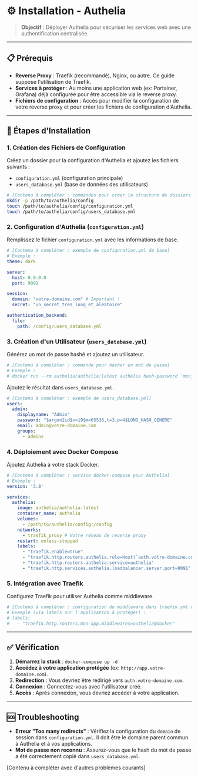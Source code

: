 # ⚙️ Installation - Authelia

> **Objectif** : Déployer Authelia pour sécuriser les services web avec une authentification centralisée.

---

## 📋 Prérequis

- **Reverse Proxy** : Traefik (recommandé), Nginx, ou autre. Ce guide suppose l'utilisation de Traefik.
- **Services à protéger** : Au moins une application web (ex: Portainer, Grafana) déjà configurée pour être accessible via le reverse proxy.
- **Fichiers de configuration** : Accès pour modifier la configuration de votre reverse proxy et pour créer les fichiers de configuration d'Authelia.

---

## 🚀 Étapes d'Installation

### 1. Création des Fichiers de Configuration

Créez un dossier pour la configuration d'Authelia et ajoutez les fichiers suivants :

- `configuration.yml` (configuration principale)
- `users_database.yml` (base de données des utilisateurs)

```bash
# [Contenu à compléter : commandes pour créer la structure de dossiers et les fichiers vides]
mkdir -p /path/to/authelia/config
touch /path/to/authelia/config/configuration.yml
touch /path/to/authelia/config/users_database.yml
```

### 2. Configuration d'Authelia (`configuration.yml`)

Remplissez le fichier `configuration.yml` avec les informations de base.

```yaml
# [Contenu à compléter : exemple de configuration.yml de base]
# Exemple :
theme: dark

server:
  host: 0.0.0.0
  port: 9091

session:
  domain: "votre-domaine.com" # Important !
  secret: "un_secret_tres_long_et_aleatoire"

authentication_backend:
  file:
    path: /config/users_database.yml
```

### 3. Création d'un Utilisateur (`users_database.yml`)

Générez un mot de passe hashé et ajoutez un utilisateur.

```bash
# [Contenu à compléter : commande pour hasher un mot de passe]
# Exemple :
# docker run --rm authelia/authelia:latest authelia hash-password 'mon_mot_de_passe'
```

Ajoutez le résultat dans `users_database.yml`.

```yaml
# [Contenu à compléter : exemple de users_database.yml]
users:
  admin:
    displayname: "Admin"
    password: "$argon2id$v=19$m=65536,t=3,p=4$LONG_HASH_GENERE"
    email: admin@votre-domaine.com
    groups:
      - admins
```

### 4. Déploiement avec Docker Compose

Ajoutez Authelia à votre stack Docker.

```yaml
# [Contenu à compléter : service docker-compose pour Authelia]
# Exemple :
version: '3.8'

services:
  authelia:
    image: authelia/authelia:latest
    container_name: authelia
    volumes:
      - /path/to/authelia/config:/config
    networks:
      - traefik_proxy # Votre réseau de reverse proxy
    restart: unless-stopped
    labels:
      - "traefik.enable=true"
      - "traefik.http.routers.authelia.rule=Host(`auth.votre-domaine.com`)"
      - "traefik.http.routers.authelia.service=authelia"
      - "traefik.http.services.authelia.loadbalancer.server.port=9091"
```

### 5. Intégration avec Traefik

Configurez Traefik pour utiliser Authelia comme middleware.

```yaml
# [Contenu à compléter : configuration du middleware dans traefik.yml ou via labels Docker]
# Exemple (via labels sur l'application à protéger) :
# labels:
#   - "traefik.http.routers.mon-app.middlewares=authelia@docker"
```

---

## ✅ Vérification

1. **Démarrez la stack** : `docker-compose up -d`
2. **Accédez à votre application protégée** (ex: `http://app.votre-domaine.com`).
3. **Redirection** : Vous devriez être redirigé vers `auth.votre-domaine.com`.
4. **Connexion** : Connectez-vous avec l'utilisateur créé.
5. **Accès** : Après connexion, vous devriez accéder à votre application.

---

## 🆘 Troubleshooting

- **Erreur "Too many redirects"** : Vérifiez la configuration du `domain` de session dans `configuration.yml`. Il doit être le domaine parent commun à Authelia et à vos applications.
- **Mot de passe non reconnu** : Assurez-vous que le hash du mot de passe a été correctement copié dans `users_database.yml`.

[Contenu à compléter avec d'autres problèmes courants]
